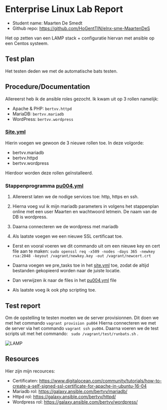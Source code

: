 # Enterprise Linux Lab Report

- Student name: Maarten De Smedt
- Github repo: <https://github.com/HoGentTIN/elnx-sme-MaartenDeS>

Het op zetten van een LAMP stack + configuratie hiervan met ansible op een Centos systeem.

## Test plan

Het testen deden we met de automatische bats testen.

## Procedure/Documentation

Allereerst heb ik de ansible roles gezocht. Ik kwam uit op 3 rollen namelijk:
- Apache & PHP: `bertvv.httpd`
- MariaDB: `bertvv.mariadb`
- WordPress: `bertvv.wordpress`

### [Site.yml](https://github.com/MaartenDeS/elnx-sme/tree/soluation/ansible/site.yml)
Hierin voegen we gewoon de 3 nieuwe rollen toe. In deze volgorde:

- bertvv.mariadb
- bertvv.httpd
- bertvv.wordpress

Hierdoor worden deze rollen geïnstalleerd.

### Stappenprogramma [pu004.yml](https://github.com/MaartenDeS/elnx-sme/tree/soluation/ansible/pu004.yml)

1. Allereerst laten we de nodige services toe: http, https en ssh.


2. Hierna voeg vul ik mijn mariadb parameters in volgens het stappenplan online met een user Maarten en wachtwoord letmein. De naam van de DB is wordpress.


3. Daarna connecteren we de wordpress met mariadb

4. Als laatste voegen we een nieuwe SSL certificaat toe.
  - Eerst en vooral voeren we dit commando uit om een nieuwe key en cert file aan te maken:
    ``sudo openssl req -x509 -nodes -days 365 -newkey rsa:2048 -keyout /vagrant/newkey.key -out /vagrant/newcert.crt ``
  - Daarna voegen we pre_tasks toe in het [site.yml](https://github.com/MaartenDeS/elnx-sme/tree/soluation/ansible/site.yml) toe, zodat de altijd bestanden gekopieerd worden naar de juiste locatie.

- Dan verwijzen ik naar de files in het [pu004.yml](https://github.com/MaartenDeS/elnx-sme/tree/soluation/ansible/pu004.yml) file

- Als laatste voeg ik ook php scripting toe.


## Test report

Om de opstelling te testen moeten we de server provisionnen. Dit doen we met het commando ``vagrant provision pu004`` Hierna connecteren we met de server via het commando ``vagrant ssh pu004``. Daarna voeren we de test scripts uit met het commando: `` sudo /vagrant/test/runbats.sh`` .


![LAMP](https://github.com/MaartenDeS/elnx-sme/blob/soluation/report/screen/pu004.png)

## Resources

Hier zijn mijn recources:

- Certificaten: <https://www.digitalocean.com/community/tutorials/how-to-create-a-self-signed-ssl-certificate-for-apache-in-ubuntu-16-04>
- Mariadb rol: <https://galaxy.ansible.com/bertvv/mariadb/>
- Httpd rol: <https://galaxy.ansible.com/bertvv/httpd/>
- Wordpress rol: <https://galaxy.ansible.com/bertvv/wordpress/>
